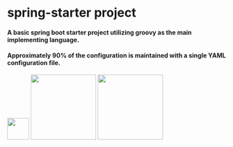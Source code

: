 spring-starter project
==============
#### A basic spring boot starter project utilizing groovy as the main implementing language.
#### Approximately 90% of the configuration is maintained with a single YAML configuration file.
<img src="http://www.inqool.cz/images/spring-logo.png" width="50"/>  
<img src="http://groovy.codehaus.org/images/groovy-logo-medium.png" width="150"/>  
<img src="http://www.flucorrex.ch/images/yaml-logo.jpg" width="150"/>
